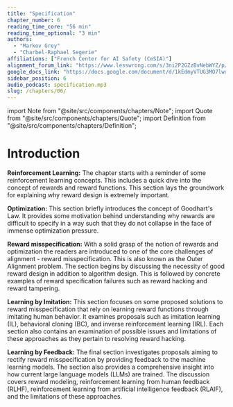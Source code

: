 ```yaml
---
title: "Specification"
chapter_number: 6
reading_time_core: "56 min"
reading_time_optional: "3 min"
authors:
  - "Markov Grey"
  - "Charbel-Raphael Segerie"
affiliations: ["French Center for AI Safety (CeSIA)"]
alignment_forum_link: "https://www.lesswrong.com/s/3ni2P2GZzBvNebWYZ/p/mMBoPnFrFqQJKzDsZ"
google_docs_link: "https://docs.google.com/document/d/1kEdmyVTUG3MO7lwuw4utHEm7CcavvgAiUZcWHaOZuPY/edit?usp=sharing"
sidebar_position: 6
audio_podcast: specification.mp3
slug: /chapters/06/
---
```

import Note from "@site/src/components/chapters/Note";
import Quote from "@site/src/components/chapters/Quote";
import Definition from "@site/src/components/chapters/Definition";

# Introduction

**Reinforcement Learning:** The chapter starts with a reminder of some reinforcement learning concepts. This includes a quick dive into the concept of rewards and reward functions. This section lays the groundwork for explaining why reward design is extremely important.

**Optimization:** This section briefly introduces the concept of Goodhart's Law. It provides some motivation behind understanding why rewards are difficult to specify in a way such that they do not collapse in the face of immense optimization pressure.

**Reward misspecification:** With a solid grasp of the notion of rewards and optimization the readers are introduced to one of the core challenges of alignment - reward misspecification. This is also known as the Outer Alignment problem. The section begins by discussing the necessity of good reward design in addition to algorithm design. This is followed by concrete examples of reward specification failures such as reward hacking and reward tampering.

**Learning by Imitation:** This section focuses on some proposed solutions to reward misspecification that rely on learning reward functions through imitating human behavior. It examines proposals such as imitation learning (IL), behavioral cloning (BC), and inverse reinforcement learning (IRL). Each section also contains an examination of possible issues and limitations of these approaches as they pertain to resolving reward hacking.

**Learning by Feedback:** The final section investigates proposals aiming to rectify reward misspecification by providing feedback to the machine learning models. The section also provides a comprehensive insight into how current large language models (LLMs) are trained. The discussion covers reward modeling, reinforcement learning from human feedback (RLHF), reinforcement learning from artificial intelligence feedback (RLAIF), and the limitations of these approaches.
